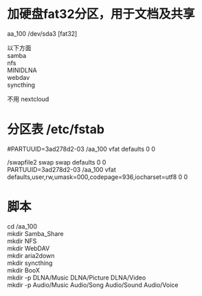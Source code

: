 # 加硬盘fat32分区，用于文档及共享  
aa_100  /dev/sda3  [fat32]  

以下方面  
samba  
nfs  
MINIDLNA  
webdav  
syncthing  

不用 nextcloud  

# 分区表 /etc/fstab  
#PARTUUID=3ad278d2-03  /aa_100		vfat    defaults	0       0  
  
/swapfile2 swap swap defaults 0 0  
PARTUUID=3ad278d2-03  /aa_100           vfat    defaults,user,rw,umask=000,codepage=936,iocharset=utf8  0       0  

# 脚本
cd /aa_100  
mkdir Samba_Share  
mkdir NFS  
mkdir WebDAV  
mkdir aria2down  
mkdir syncthing  
mkdir BooX  
mkdir -p DLNA/Music DLNA/Picture DLNA/Video  
mkdir -p Audio/Music Audio/Song Audio/Sound Audio/Voice  
